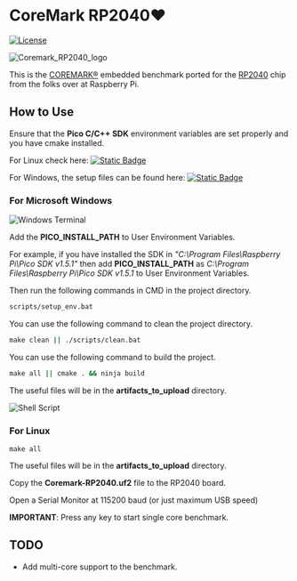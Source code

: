 # CoreMark RP2040❤️

[![License](https://img.shields.io/badge/License-Apache%202.0-blue.svg)](https://opensource.org/licenses/Apache-2.0)
<!-- [![HitCount](http://hits.dwyl.com/protik09/CoreMark-RP2040.svg)](http://hits.dwyl.com/protik09/CoreMark-RP2040) -->

![Coremark_RP2040_logo](https://github.com/protik09/CoreMark-RP2040/blob/main/Coremark-RP2040.png?raw=true)

This is the [COREMARK®](https://github.com/eembc/coremark) embedded benchmark ported for the [RP2040](https://github.com/raspberrypi/pico-sdk)
chip from the folks over at Raspberry Pi.

## How to Use

Ensure that the **Pico C/C++ SDK** environment variables are set properly and you have cmake installed.

For Linux check here:  [![Static Badge](https://img.shields.io/badge/-Linux-c31c4a?style=flat&logo=raspberrypi)](https://github.com/raspberrypi/pico-sdk
)

For Windows, the setup files can be found here:  [![Static Badge](https://img.shields.io/badge/-Windows-blue?logo=windows11)](https://github.com/raspberrypi/pico-setup-windows/releases/latest/download/pico-setup-windows-x64-standalone.exe
)

### For Microsoft Windows

![Windows Terminal](https://img.shields.io/badge/Windows%20Terminal-%234D4D4D.svg?style=for-the-badge&logo=windows-terminal&logoColor=white)

Add the **PICO_INSTALL_PATH** to User Environment Variables. 

For example, if you have installed the SDK in *"C:\Program Files\Raspberry Pi\Pico SDK v1.5.1"* then add **PICO_INSTALL_PATH** as *C:\Program Files\Raspberry Pi\Pico SDK v1.5.1* to User Environment Variables.

Then run the following commands in CMD in the project directory.

```cmd
scripts/setup_env.bat
```

You can use the following command to clean the project directory.

```cmd
make clean || ./scripts/clean.bat

```

You can use the following command to build the project.

```cmd
make all || cmake . && ninja build
```

The useful files will be in the **artifacts_to_upload** directory.

![Shell Script](https://img.shields.io/badge/shell_script-%23121011.svg?style=for-the-badge&logo=gnu-bash&logoColor=white)

### For Linux

```shell
make all
```

The useful files will be in the **artifacts_to_upload** directory.

Copy the **Coremark-RP2040.uf2** file to the RP2040 board.

Open a Serial Monitor at 115200 baud (or just maximum USB speed)

**IMPORTANT**: Press any key to start single core benchmark.

## TODO

* Add multi-core support to the benchmark.
